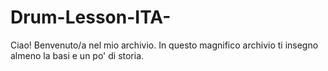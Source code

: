 # Drum-Lesson-ITA-
Ciao! Benvenuto/a nel mio archivio. In questo magnifico archivio ti insegno almeno la basi e un po' di storia.
